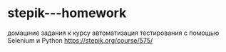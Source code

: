 # stepik---homework
домашние задания к курсу автоматизация тестирования с помощью Selenium и Python
https://stepik.org/course/575/
